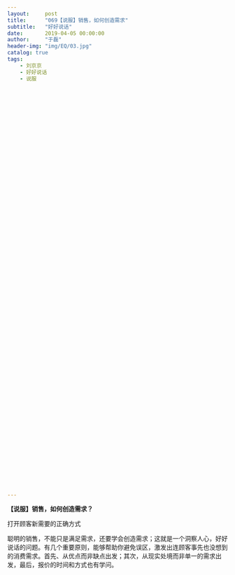 ```yaml
---
layout:     post
title:      "069【说服】销售，如何创造需求"
subtitle:   "好好说话"
date:       2019-04-05 00:00:00
author:     "于磊"
header-img: "img/EQ/03.jpg"
catalog: true
tags:
    - 刘京京
    - 好好说话
    - 说服



































































---
```


**【说服】销售，如何创造需求？**

打开顾客新需要的正确方式

 

聪明的销售，不能只是满足需求，还要学会创造需求；这就是一个洞察人心，好好说话的问题。有几个重要原则，能够帮助你避免误区，激发出连顾客事先也没想到的消费需求。首先、从优点而非缺点出发；其次，从现实处境而非单一的需求出发，最后，报价的时间和方式也有学问。